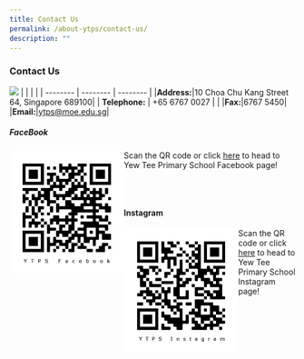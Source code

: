 ```yaml
---
title: Contact Us
permalink: /about-ytps/contact-us/
description: ""
---
```

### Contact Us

![](/images/Capture.png)
| | | |
| -------- | -------- | -------- |
|**Address:**|10 Choa Chu Kang Street 64, Singapore 689100|
| **Telephone:**    | +65 6767 0027    | |
|**Fax:**|6767 5450|
|**Email:**|[ytps@moe.edu.sg](mailto:ytps@moe.edu.sg)|



##### FaceBook

<img src="/images/YTPS%20FB%20QR%20Code.jpg" style="width:40%;" align = "left">

Scan the QR code or click [here](https://www.facebook.com/theyewteeprimaryschool/) to head to Yew Tee Primary School Facebook page!

<br> <br> 

#### Instagram

<img src="/images/YTPS%20IG%20QR%20Code.jpg" style="width:40%;" align = "left">

Scan the QR code or click [here](https://www.instagram.com/theyewteeprimaryschool/) to head to Yew Tee Primary School Instagram page!